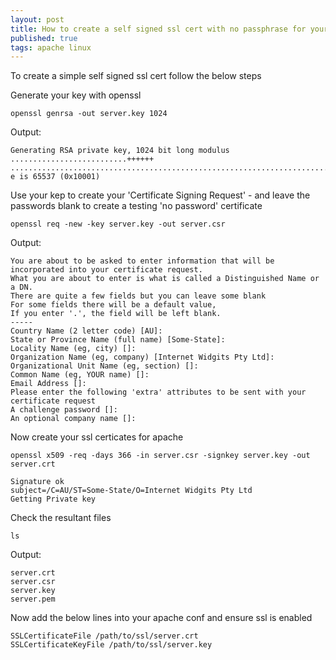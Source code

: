 ```yaml
--- 
layout: post
title: How to create a self signed ssl cert with no passphrase for your test server
published: true
tags: apache linux
---
```


To create a simple self signed ssl cert follow the below steps

Generate your key with openssl

``` shell
openssl genrsa -out server.key 1024
```
Output:

``` shell
Generating RSA private key, 1024 bit long modulus
..........................++++++
..................................................................................++++++
e is 65537 (0x10001)
```

Use your kep to create your 'Certificate Signing Request' - and leave the passwords blank to create a testing 'no password' certificate

``` shell
openssl req -new -key server.key -out server.csr
```
Output:
    
``` shell
You are about to be asked to enter information that will be incorporated into your certificate request.
What you are about to enter is what is called a Distinguished Name or a DN.
There are quite a few fields but you can leave some blank
For some fields there will be a default value,
If you enter '.', the field will be left blank.
-----
Country Name (2 letter code) [AU]:
State or Province Name (full name) [Some-State]:
Locality Name (eg, city) []: 
Organization Name (eg, company) [Internet Widgits Pty Ltd]: 
Organizational Unit Name (eg, section) []: 
Common Name (eg, YOUR name) []: 
Email Address []: 
Please enter the following 'extra' attributes to be sent with your certificate request
A challenge password []:
An optional company name []:
```

Now create your ssl certicates for apache

``` shell
openssl x509 -req -days 366 -in server.csr -signkey server.key -out server.crt
```

``` shell
Signature ok
subject=/C=AU/ST=Some-State/O=Internet Widgits Pty Ltd 
Getting Private key 
```
Check the resultant files

``` shell
ls
```

Output:

``` shell
server.crt 
server.csr 
server.key 
server.pem
```

Now add the below lines into your apache conf and ensure ssl is enabled

``` shell
SSLCertificateFile /path/to/ssl/server.crt 
SSLCertificateKeyFile /path/to/ssl/server.key 
```